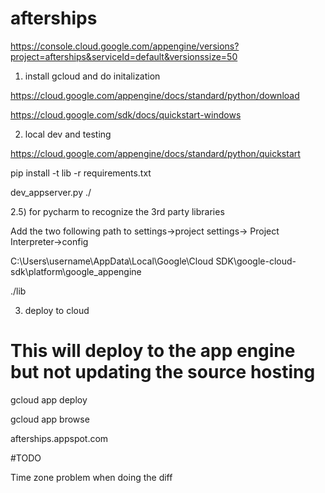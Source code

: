 # afterships

https://console.cloud.google.com/appengine/versions?project=afterships&serviceId=default&versionssize=50

1) install gcloud and do initalization

https://cloud.google.com/appengine/docs/standard/python/download

https://cloud.google.com/sdk/docs/quickstart-windows

2) local dev and testing

https://cloud.google.com/appengine/docs/standard/python/quickstart

pip install -t lib -r requirements.txt

dev_appserver.py ./

2.5) for pycharm to recognize the 3rd party libraries

Add the two following path to settings->project settings-> Project Interpreter->config

C:\Users\username\AppData\Local\Google\Cloud SDK\google-cloud-sdk\platform\google_appengine

./lib

3) deploy to cloud

# This will deploy to the app engine but not updating the source hosting

gcloud app deploy

gcloud app browse

afterships.appspot.com


#TODO

Time zone problem when doing the diff


